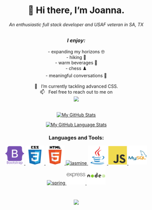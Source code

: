 <div align="center">
<h1>👋 Hi there, I’m Joanna.</h1>
<h6>An enthusiastic full stack developer and USAF veteran in SA, TX</h6>
<h3><em>I enjoy:</em></h3>
- expanding my horizons 🤓<br>
- hiking 🥾<br>
- warm beverages 🍵<br>
- chess ♟️<br>
- meaningful conversations 🤝<br><br>
🌱  &nbsp; I’m currently tackling advanced CSS.<br>
📫  &nbsp; Feel free to reach out to me on<br>
<a href="http://www.linkedin.com/in/joanna-foss-aka-jocodes"><img
            src="https://img.shields.io/badge/linkedin-%230077B5.svg?&style=for-the-badge&logo=linkedin&logoColor=white"></a><br><br>
  
[![My GitHub Stats](https://github-readme-stats.vercel.app/api/?username=joanna-foss&count_private=true&theme=tokyonight&showicons=true)]()

[![My GitHub Language Stats](https://github-readme-stats.vercel.app/api/top-langs/?username=joanna-foss&langs_count=5&theme=tokyonight)]()

<h3>Languages and Tools:</h3>
<p> <a href="https://getbootstrap.com" target="_blank" rel="noreferrer"> <img src="https://raw.githubusercontent.com/devicons/devicon/master/icons/bootstrap/bootstrap-plain-wordmark.svg" alt="bootstrap" width="60" height="60"/> </a><a href="https://www.w3schools.com/css/" target="_blank" rel="noreferrer"> <img src="https://raw.githubusercontent.com/devicons/devicon/master/icons/css3/css3-original-wordmark.svg" alt="css3" width="60" height="60"/> </a> <a href="https://www.w3.org/html/" target="_blank" rel="noreferrer"> <img src="https://raw.githubusercontent.com/devicons/devicon/master/icons/html5/html5-original-wordmark.svg" alt="html5" width="60" height="60"/> </a> <a href="https://jasmine.github.io/" target="_blank" rel="noreferrer"> <img src="https://www.vectorlogo.zone/logos/jasmine/jasmine-icon.svg" alt="jasmine" width="60" height="60"/> </a> <a href="https://www.java.com" target="_blank" rel="noreferrer"> <img src="https://raw.githubusercontent.com/devicons/devicon/master/icons/java/java-original.svg" alt="java" width="60" height="60"/> </a> <a href="https://developer.mozilla.org/en-US/docs/Web/JavaScript" target="_blank" rel="noreferrer"> <img src="https://raw.githubusercontent.com/devicons/devicon/master/icons/javascript/javascript-original.svg" alt="javascript" width="60" height="60"/> </a> <a href="https://www.mysql.com/" target="_blank" rel="noreferrer"> <img src="https://raw.githubusercontent.com/devicons/devicon/master/icons/mysql/mysql-original-wordmark.svg" alt="mysql" width="60" height="60"/> </a> <a href="https://spring.io/" target="_blank" rel="noreferrer"> <img src="https://www.vectorlogo.zone/logos/springio/springio-icon.svg" alt="spring" width="60" height="60"/> </a> <a href="https://expressjs.com" target="_blank" rel="noreferrer"> <img src="https://raw.githubusercontent.com/devicons/devicon/master/icons/express/express-original-wordmark.svg" alt="express" width="60" height="60"/> </a> <a href="https://nodejs.org" target="_blank" rel="noreferrer"> <img src="https://raw.githubusercontent.com/devicons/devicon/master/icons/nodejs/nodejs-original-wordmark.svg" alt="nodejs" width="60" height="60"/> </a></p><br>

<!---<p><a href="https://www.buymeacoffee.com/jocodes"><img src="https://cdn.buymeacoffee.com/buttons/v2/default-yellow.png" height="50" width="210" alt="jocodes" /></a></p>--->
  
![](https://komarev.com/ghpvc/?username=joanna-foss&color=ff69b4) 
</div>
<!---
joanna-foss/joanna-foss is a ✨ special ✨ repository because its `README.md` (this file) appears on your GitHub profile.
You can click the Preview link to take a look at your changes.
--->
